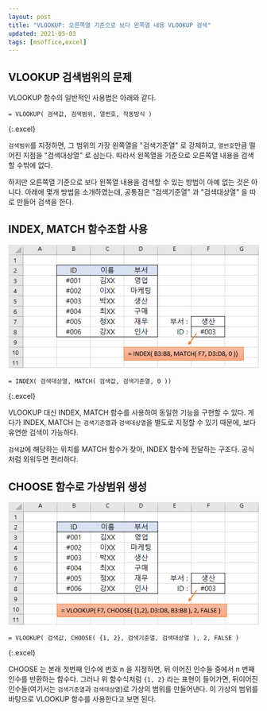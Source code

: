```yaml
---
layout: post
title: "VLOOKUP: 오른쪽열 기준으로 보다 왼쪽열 내용 VLOOKUP 검색"
updated: 2021-05-03
tags: [msoffice,excel]
---
```


## VLOOKUP 검색범위의 문제

VLOOKUP 함수의 일반적인 사용법은 아래와 같다.

```excel
= VLOOKUP( 검색값, 검색범위, 열번호, 작동방식 )
```
{:.excel}

`검색범위`를 지정하면, 그 범위의 가장 왼쪽열을 "검색기준열" 로 강제하고, `열번호`만큼 떨어진 지점을 "검색대상열" 로 삼는다. 따라서 왼쪽열을 기준으로 오른쪽열 내용을 검색할 수밖에 없다.

하지만 오른쪽열 기준으로 보다 왼쪽열 내용을 검색할 수 있는 방법이 아예 없는 것은 아니다. 아래에 몇개 방법을 소개하였는데, 공통점은 "검색기준열" 과 "검색대상열" 을 따로 만들어 검색을 한다.

## INDEX, MATCH 함수조합 사용

![그림00](/img/msoffice/msoffice-2220-01-01-00.png)

```excel
= INDEX( 검색대상열, MATCH( 검색값, 검색기준열, 0 ))
```
{:.excel}

VLOOKUP 대신 INDEX, MATCH 함수를 사용하여 동일한 기능을 구현할 수 있다. 게다가 INDEX, MATCH 는 `검색기준열`과 `검색대상열`을 별도로 지정할 수 있기 때문에, 보다 유연한 검색이 가능하다.

`검색값`에 해당하는 위치를 MATCH 함수가 찾아, INDEX 함수에 전달하는 구조다. 공식처럼 외워두면 편리하다.

## CHOOSE 함수로 가상범위 생성

![그림01](/img/msoffice/msoffice-2220-01-01-01.png)

```excel
= VLOOKUP( 검색값, CHOOSE( {1, 2}, 검색기준열, 검색대상열 ), 2, FALSE )
```
{:.excel}

CHOOSE 는 본래 첫번째 인수에 번호 n 을 지정하면, 뒤 이어진 인수들 중에서 n 번째 인수를 반환하는 함수다. 그러나 위 함수식처럼 `{1, 2}` 라는 표현이 들어가면, 뒤이어진 인수들(여기서는 `검색기준열`과 `검색대상열`)로 가상의 범위를 만들어낸다. 이 가상의 범위를 바탕으로 VLOOKUP 함수를 사용한다고 보면 된다.